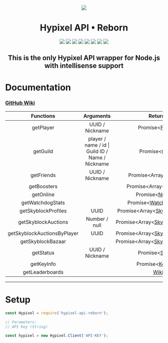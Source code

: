
<div align="center">
<img src="https://i.imgur.com/cDFoQZU.png?1">
<h1>Hypixel API • Reborn</h1>
<a href="https://discord.gg/NSEBNMM"><img src="https://discordapp.com/api/guilds/660416184252104705/embed.png"></a>
<a href="https://travis-ci.org/StavZ/hypixel-api-reborn"><img src="https://flat.badgen.net/travis/StavZ/hypixel-api-reborn"></a>
<a href="https://app.circleci.com/pipelines/github/StavZ/hypixel-api-reborn"><img src="https://flat.badgen.net/github/status/stavz/hypixel-api-reborn/master/ci/circleci"></a>
<img src="https://flat.badgen.net/npm/v/hypixel-api-reborn">
<img src="https://flat.badgen.net/npm/license/hypixel-api-reborn">
<a href="https://github.com/Hypixel-API-Reborn/hypixel-api-reborn"><img src="https://flat.badgen.net/github/stars/stavz/hypixel-api-reborn"></a>
<a href="https://www.patreon.com/hypixelapireborn"><img src="https://i.imgur.com/gXkqa1Z.png?1"></a>
<a href="https://www.npmjs.com/package/hypixel-api-reborn"><img src="https://nodei.co/npm/hypixel-api-reborn.png?compact=true"></a>
<h2>This is the only Hypixel API wrapper for Node.js with intellisense support</h2>
</div>

# Documentation

<h3><a href="https://github.com/Hypixel-API-Reborn/hypixel-api-reborn/wiki">GitHub Wiki</a></h3>

|          Functions          |                    Arguments                     |                                                  Returns                                                   |
| :-------------------------: | :----------------------------------------------: | :--------------------------------------------------------------------------------------------------------: |
|          getPlayer          |                 UUID / Nickname                  |                               Promise<[Player](./src/structures/Player.js)>                                |
|          getGuild           | player / name / id \| Guild ID / Name / Nickname |                             Promise<[Guild](./src/structures/Guild/Guild.js)>                              |
|         getFriends          |                 UUID / Nickname                  |                            Promise<Array<[Friend](./src/structures/Friend.js)>>                            |
|         getBoosters         |                                                  |                      Promise<Array<[Booster](./src/structures/Boosters/Booster.js)>>                       |
|          getOnline          |                                                  | Promise<[Number](https://developer.mozilla.org/en-US/docs/Web/JavaScript/Reference/Global_Objects/Number)> |
|      getWatchdogStats       |                                                  |                        Promise<[WatchdogStats](./src/structures/Watchdog/Stats.js)>                        |
|     getSkyblockProfiles     |                       UUID                       |              Promise<Array<[SkyblockProfile](./src/structures/SkyBlock/SkyblockProfile.js)>>               |
|     getSkyblockAuctions     |                  Number / null                   |              Promise<Array<[SkyblockAuction](./src/structures/SkyBlock/Auctions/Auction.js)>>              |
| getSkyblockAuctionsByPlayer |                       UUID                       |              Promise<Array<[SkyblockAuction](./src/structures/SkyBlock/Auctions/Auction.js)>>              |
|      getSkyblockBazaar      |                                                  |               Promise<Array<[SkyblockProduct](./src/structures/SkyBlock/Bazzar/Product.js)>>               |
|          getStatus          |                 UUID / Nickname                  |                               Promise<[Status](./src/structures/Status.js)>                                |
|         getKeyInfo          |                                                  |                              Promise<[KeyInfo](./src/structures/KeyInfo.js)>                               |
|       getLeaderboards       |                                                  |           [Wiki](https://github.com/Hypixel-API-Reborn/hypixel-api-reborn/wiki/getLeaderboards)            |

---

# Setup

``` js
const Hypixel = require('hypixel-api-reborn');

// Parameters:
// API Key (String)

const hypixel = new Hypixel.Client('API-KEY');
```
